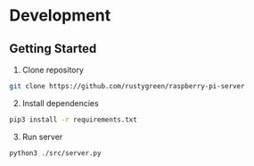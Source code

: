 # Development

## Getting Started

1. Clone repository

```bash
git clone https://github.com/rustygreen/raspberry-pi-server
```

2. Install dependencies

```bash
pip3 install -r requirements.txt
```

3. Run server

```bash
python3 ./src/server.py
```
